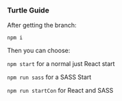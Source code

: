 ### Turtle Guide

After getting the branch:

`npm i`

Then you can choose:

`npm start` for a normal just React start

`npm run sass` for a SASS Start

`npm run startCon` for React and SASS
